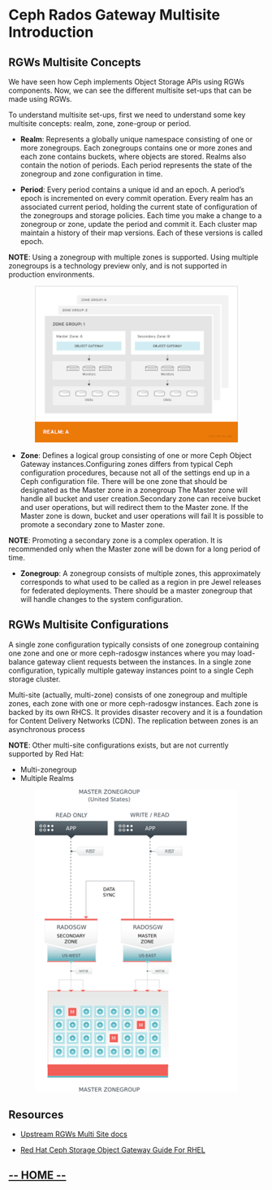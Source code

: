 # Ceph Rados Gateway Multisite Introduction

## RGWs Multisite Concepts

We have seen how Ceph implements Object Storage APIs using RGWs components.
Now, we can see the different multisite set-ups that can be made using RGWs.

To understand multisite set-ups, first we need to understand some key multisite concepts: realm, zone, zone-group or period.

* **Realm**: Represents a globally unique namespace consisting of one or more zonegroups. Each zonegroups contains one or more zones and each zone contains buckets, where objects are stored.
Realms also contain the notion of periods. Each period represents the state of the zonegroup and zone configuration in time. 

* **Period**: Every period contains a unique id and an epoch. A period’s epoch is incremented on every commit operation. Every realm has an associated current period, holding the current state of configuration of the zonegroups and storage policies. Each time you make a change to a zonegroup or zone, update the period and commit it. Each cluster map maintain a history of their map versions. Each of these versions is called epoch.

**NOTE**: Using a zonegroup with multiple zones is supported. Using multiple zonegroups is a
technology preview only, and is not supported in production environments.

<center><img src="labIntro3/images/ceph-realm.png" style="width:400px;" border=0/></center>

* **Zone**: Defines a logical group consisting of one or more Ceph Object Gateway instances.Configuring zones differs from typical Ceph configuration procedures, because not all of the settings end up in a Ceph configuration file. There will be one zone that should be designated as the Master zone in a zonegroup
The Master zone will handle all bucket and user creation.Secondary zone can receive bucket and user operations, but will redirect them to the Master zone. If the Master zone is down, bucket and user operations will fail
It is possible to promote a secondary zone to Master zone.

**NOTE**: Promoting a secondary zone is a complex operation. It is recommended only when the Master zone will be down for a long period of time.

* **Zonegroup**: A zonegroup consists of multiple zones, this approximately corresponds to what used to be called as a region in pre Jewel releases for federated deployments. There should be a master zonegroup that will handle changes to the system configuration.

## RGWs Multisite Configurations

A single zone configuration typically consists of one zonegroup containing one zone and one or more ceph-radosgw instances where you may load-balance gateway client requests between the instances. In a single zone configuration, typically multiple gateway instances point to a single Ceph storage cluster.

Multi-site (actually, multi-zone) consists of one zonegroup and multiple zones, each zone with one or more ceph-radosgw instances. Each zone is backed by its own RHCS. It provides disaster recovery and it is a foundation for Content Delivery Networks (CDN). The replication between zones is an asynchronous process

**NOTE**: Other multi-site configurations exists, but are not currently supported by Red Hat: 
* Multi-zonegroup
* Multiple Realms

<center><img src="labIntro3/images/ceph-multisite.png" style="width:400px;" border=0/></center>

## Resources

* [Upstream RGWs Multi Site docs](http://docs.ceph.com/docs/master/radosgw/multisite/)

* [Red Hat Ceph Storage Object Gateway Guide For RHEL](https://access.redhat.com/documentation/en-us/red_hat_ceph_storage/3/html-single/object_gateway_guide_for_red_hat_enterprise_linux/index)

## [**-- HOME --**](https://likid0.github.io/red-hat-ceph-storage-building-an-object-storage-active-active-multisite-solution/#/)